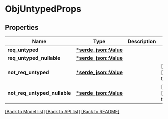 # ObjUntypedProps

## Properties
Name | Type | Description | Notes
------------ | ------------- | ------------- | -------------
**req_untyped** | [***serde_json::Value**](object.md) |  | 
**req_untyped_nullable** | [***serde_json::Value**](object.md) |  | 
**not_req_untyped** | [***serde_json::Value**](object.md) |  | [optional] [default to None]
**not_req_untyped_nullable** | [***serde_json::Value**](object.md) |  | [optional] [default to None]

[[Back to Model list]](../README.md#documentation-for-models) [[Back to API list]](../README.md#documentation-for-api-endpoints) [[Back to README]](../README.md)


